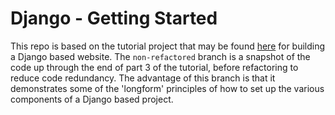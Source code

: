 # Django - Getting Started

This repo is based on the tutorial project that may be found [here](https://docs.djangoproject.com/en/2.1/intro/) for building a Django based website. The `non-refactored` branch is a snapshot of the code up through the end of part 3 of the tutorial, before refactoring to reduce code redundancy. The advantage of this branch is that it demonstrates some of the 'longform' principles of how to set up the various components of a Django based project.